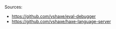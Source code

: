 Sources:
- https://github.com/vshaxe/eval-debugger
- https://github.com/vshaxe/haxe-language-server
